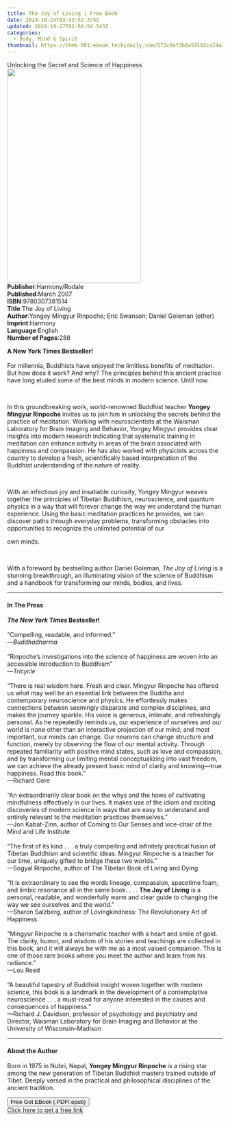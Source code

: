 ```yaml
---
title: The Joy of Living | Free Book
date: 2024-10-24T03:43:52.374Z
updated: 2024-10-27T02:56:54.543Z
categories:
  - Body, Mind & Spirit
thumbnail: https://thmb-001-ebook.techidaily.com/573c0af3b6a59102ca24a3b82c0a77cf826155b5ec775b7089f1f094e8467e53.jpg
---
```

<main id="book-container">
  <div class="flex flex-col">
    <div class="book-brief flex-1 py-6 px-4 sm:p-6 md:py-10 md:px-8">
      <!-- brief-->
      <div class="book-brief-main">
        Unlocking the Secret and Science of Happiness
      </div>
    </div>
    <div
      class="book-meta-info flex-1 grid gap-4 col-start-1 col-end-3 row-start-1 sm:mb-6 sm:grid-cols-4 lg:gap-6 lg:col-start-2 lg:row-end-6 lg:row-span-6 lg:mb-0"
    >
      <div
        class="book-meta-info-left place-content-center mt-4 p-4 text-sm leading-6 col-start-2 col-span-2 dark:text-slate-400"
      >
        <img
          class="w-full h-500 object-cover rounded-lg sm:h-255 sm:col-span-2 lg:col-span-full"
          src="https://img-001-ebook.techidaily.com/8e79eafaa396703d0a96fde3c1fb793d8aa6660bc77c332fa9f60270ec8ed058.jpg"
          alt=""
          width="312"
          height="500"
        />
      </div>
      <div
        class="book-meta-info-right mt-2 col-start-1 row-start-2 col-span-3 self-center"
      >
        <!-- meta data  -->
        <div class="flex flex-col px-4 md:px-8">
          <div class="flex-1">
            <strong>Publisher</strong>:<span class="px-2">Harmony/Rodale</span>
          </div>
          <div class="flex-1">
            <strong>Published</strong>:<span class="px-2">March 2007</span>
          </div>
          <div class="flex-1">
            <strong>ISBN</strong>:<span class="px-2">9780307381514</span>
          </div>
          <div class="flex-1">
            <strong>Title</strong>:<span class="px-2">The Joy of Living</span>
          </div>
          <div class="flex-1">
            <strong>Author</strong>:<span class="px-2"
              >Yongey Mingyur Rinpoche; Eric Swanson; Daniel Goleman
              (other)</span
            >
          </div>
          <div class="flex-1">
            <strong>Imprint</strong>:<span class="px-2">Harmony</span>
          </div>
          <div class="flex-1">
            <strong>Language</strong>:<span class="px-2">English</span>
          </div>
          <div class="flex-1">
            <strong>Number of Pages</strong>:<span class="px-2">288</span>
          </div>
        </div>
      </div>
    </div>
    <div class="book-description flex-1 py-6 px-4 sm:p-6 md:py-10 md:px-8">
      <div class="book-description-main">
        <div accordion-content="" id="description">
          <p>
            <b>A New York Times Bestseller!</b><br /><br />For millennia,
            Buddhists have enjoyed the limitless benefits of meditation. But how
            does it work? And why? The principles behind this ancient practice
            have long eluded some of the best minds in modern science. Until
            now.
          </p>
          <p>&nbsp;</p>
          <p>
            In this groundbreaking work, world-renowned Buddhist teacher
            <b>Yongey Mingyur Rinpoche</b> invites us to join him in unlocking
            the secrets behind the practice of meditation. Working with
            neuroscientists at the Waisman Laboratory for Brain Imaging and
            Behavior, Yongey Mingyur provides clear insights into modern
            research indicating that systematic training in meditation can
            enhance activity in areas of the brain associated with happiness and
            compassion. He has also worked with physicists across the country to
            develop a fresh, scientifically based interpretation of the Buddhist
            understanding of the nature of reality.
          </p>
          <p>&nbsp;</p>
          <p>
            With an infectious joy and insatiable curiosity, Yongey Mingyur
            weaves together the principles of Tibetan Buddhism, neuroscience,
            and quantum physics in a way that will forever change the way we
            understand the human experience. Using the basic meditation
            practices he provides, we can discover paths through everyday
            problems, transforming obstacles into opportunities to recognize the
            unlimited potential of our
          </p>
          <p>own minds.</p>
          <p>&nbsp;</p>
          <p>
            With a foreword by bestselling author Daniel Goleman,
            <i>The Joy of Living</i> is a stunning breakthrough, an illuminating
            vision of the science of Buddhism and a handbook for transforming
            our minds, bodies, and lives.
          </p>
        </div>
        <div class="accordion-fader"></div>
      </div>
    </div>
    <div class="book-excerpts flex-1 py-6 px-4 sm:p-6 md:py-10 md:px-8">
      <!-- excerpts-->
      <div class="book-excerpts-main">
        <hr />
        <h4 class="placeholder placeholder-heading">
          <span>In The Press</span>
        </h4>
        <p>
          <b><i>The New York Times</i> Bestseller!<br /></b><br />“Compelling,
          readable, and informed.” <br />—<i>Buddhadharma</i
          ><br /><br />“Rinpoche’s investigations into the science of happiness
          are woven into an accessible introduction to Buddhism” <br />—<i
            >Tricycle</i
          ><br /><br />“There is real wisdom here. Fresh and clear. Mingyur
          Rinpoche has offered us what may well be an essential link between the
          Buddha and contemporary neuroscience and physics. He effortlessly
          makes connections between seemingly disparate and complex disciplines,
          and makes the journey sparkle. His voice is generous, intimate, and
          refreshingly personal. As he repeatedly reminds us, our experience of
          ourselves and our world is none other than an interactive projection
          of our mind; and most important, our minds can change. Our neurons can
          change structure and function, merely by observing the flow of our
          mental activity. Through repeated familiarity with positive mind
          states, such as love and compassion, and by transforming our limiting
          mental conceptualizing into vast freedom, we can achieve the already
          present basic mind of clarity and knowing—true happiness. Read this
          book.” <br />—Richard Gere <br /><br />“An extraordinarily clear book
          on the whys and the hows of cultivating mindfulness effectively in our
          lives. It makes use of the idiom and exciting discoveries of modern
          science in ways that are easy to understand and entirely relevant to
          the meditation practices themselves.” <br />—Jon Kabat-Zinn, author of
          Coming to Our Senses and vice-chair of the Mind and Life Institute<br /><br />“The
          first of its kind . . . a truly compelling and infinitely practical
          fusion of Tibetan Buddhism and scientific ideas. Mingyur Rinpoche is a
          teacher for our time, uniquely gifted to bridge these two worlds.”
          <br />—Sogyal Rinpoche, author of The Tibetan Book of Living and
          Dying<br /><br />“It is extraordinary to see the words lineage,
          compassion, spacetime foam, and limbic resonance all in the same book.
          . . . <b>The Joy of Living</b> is a personal, readable, and
          wonderfully warm and clear guide to changing the way we see ourselves
          and the world.” <br />—Sharon Salzberg, author of Lovingkindness: The
          Revolutionary Art of Happiness <br /><br />“Mingyur Rinpoche is a
          charismatic teacher with a heart and smile of gold. The clarity,
          humor, and wisdom of his stories and teachings are collected in this
          book, and it will always be with me as a most valued companion. This
          is one of those rare books where you meet the author and learn from
          his radiance.” <br />—Lou Reed<br /><br />“A beautiful tapestry of
          Buddhist insight woven together with modern science, this book is a
          landmark in the development of a contemplative neuroscience . . . a
          must-read for anyone interested in the causes and consequences of
          happiness.” <br />—Richard J. Davidson, professor of psychology and
          psychiatry and Director, Waisman Laboratory for Brain Imaging and
          Behavior at the University of Wisconsin–Madison
        </p>
      </div>
    </div>
    <div class="book-about-author flex-1 py-6 px-4 sm:p-6 md:py-10 md:px-8">
      <!-- about author-->
      <div class="book-main-author-main">
        <hr />
        <h4 class="placeholder placeholder-heading">
          <span>About the Author</span>
        </h4>
        <p>
          Born in 1975 in Nubri, Nepal, <b>Yongey Mingyur Rinpoche</b> is a
          rising star among the new generation of Tibetan Buddhist masters
          trained outside of Tibet. Deeply versed in the practical and
          philosophical disciplines of the ancient tradition.
        </p>
      </div>
    </div>
    <div class="book-free-get flex-1 py-6 px-4 sm:p-6 md:py-10 md:px-8">
      <button
        id="btn-free-get"
        class="bg-blue-500 hover:bg-blue-700 text-white font-bold py-2 px-4 rounded"
      >
        Free Get EBook (.PDF/.epub)
      </button>
      <div id="countdown-display" class="px-2 text-lg mt-2"></div>
      <a
        id="free-link"
        class="hidden bg-blue-500 hover:bg-blue-700 text-white font-bold py-2 px-4 rounded"
        href="https://www.ebooks.com/en-us/book/266704/the-joy-of-living/yongey-mingyur-rinpoche/"
        target="_blank"
        >Click here to get a free link</a
      >
    </div>
    <script>
      let countdownTime = 0;
      let countdownInterval = null;
      document
        .getElementById('btn-free-get')
        .addEventListener('click', startCountdown);
      function startCountdown() {
        countdownTime = new Date().getTime() + 60000 * 3;
        countdownInterval = setInterval(updateCountdown, 1000);
        document.getElementById('btn-free-get').disabled = true;
        document
          .getElementById('btn-free-get')
          .classList.add('bg-gray-500', 'cursor-not-allowed');
      }
      function updateCountdown() {
        let currentTime = new Date().getTime();
        let timeLeft = countdownTime - currentTime;
        let secondsLeft = Math.floor(timeLeft / 1000);
        document.getElementById('countdown-display').innerHTML =
          `Remaining time: ${secondsLeft} seconds.`;
        if (secondsLeft <= 0) {
          clearInterval(countdownInterval);
          document.getElementById('btn-free-get').classList.add('hidden');
          document.getElementById('free-link').classList.remove('hidden');
          document.getElementById('countdown-display').innerHTML = '';
        }
      }
    </script>
  </div>
</main>

<ins class="adsbygoogle"
      style="display:block"
      data-ad-client="ca-pub-7571918770474297"
      data-ad-slot="8358498916"
      data-ad-format="auto"
      data-full-width-responsive="true"></ins>
    